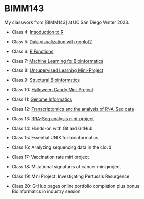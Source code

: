# BIMM143

My classwork from [BIMM143] at UC San Diego Winter 2023. 

- Class 4: [Introduction to R](https://github.com/briwanna/bimm143_github/blob/main/Class04/class04.pdf)

- Class 5: [Data visualization with ggplot2](https://github.com/briwanna/bimm143_github/blob/main/class05/class05.qmd)

- Class 6: [R Functions](https://github.com/briwanna/bimm143_github/blob/main/class06/class06.qmd)

- Class 7: [Machine Learning for Bioinformatics](https://github.com/briwanna/bimm143_github/blob/main/class07/class07.qmd)

- Class 8: [Unsupervised Learning Mini-Project](https://github.com/briwanna/bimm143_github/blob/main/Class%2008/Class%208_Mini%20Project.qmd)

- Class 9: [Structural Bioinformatics](https://github.com/briwanna/bimm143_github/blob/main/Class9/Class09.qmd)

- Class 10: [Halloween Candy Mini-Project](https://github.com/briwanna/bimm143_github/blob/main/Class10/class10.qmd)

- Class 11: [Genome Informatics](https://github.com/briwanna/bimm143_github/blob/main/Class11/class11.qmd)

- Class 12: [Transcriptomics and the analysis of RNA-Seq data](https://github.com/briwanna/bimm143_github/blob/main/Class%2012/class12.qmd)

- Class 13: [RNA-Seq analysis mini-project](https://github.com/briwanna/bimm143_github/blob/main/Class13/class13.qmd)

- Class 14: Hands-on with Git and GitHub

- Class 15: Essential UNIX for bioinformatics

- Class 16: Analyzing sequencing data in the cloud

- Class 17: Vaccination rate mini project

- Class 18: Mutational signatures of cancer mini project

- Class 19: Mini Project: Investigating Pertussis Resurgence

- Class 20: GitHub pages online portfolio completion plus bonus Bioinformatics in industry session








